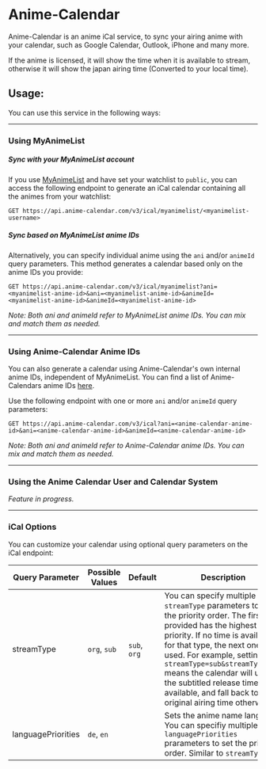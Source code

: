 Anime-Calendar
======

Anime-Calendar is an anime iCal service, to sync your airing anime with your calendar, such as Google Calendar, Outlook,
iPhone and many more.

<p>

If the anime is licensed, it will show the time when it is available to stream, otherwise it will show the japan airing
time (Converted to your local time).

## Usage:

You can use this service in the following ways:

---

### Using MyAnimeList

##### Sync with your MyAnimeList account

If you use [MyAnimeList](https://myanimelist.net/)
and have set your watchlist to `public`, you can access the following endpoint
to generate an iCal calendar containing all the animes from your watchlist:

```http request
GET https://api.anime-calendar.com/v3/ical/myanimelist/<myanimelist-username>
```

##### Sync based on MyAnimeList anime IDs

Alternatively, you can specify individual anime using the `ani` and/or `animeId` query parameters.
This method generates a calendar based only on the anime IDs you provide:

```http request
GET https://api.anime-calendar.com/v3/ical/myanimelist?ani=<myanimelist-anime-id>&ani=<myanimelist-anime-id>&animeId=<myanimelist-anime-id>&animeId=<myanimelist-anime-id>
```

*Note: Both ani and animeId refer to MyAnimeList anime IDs. You can mix and match them as needed.*

---

### Using Anime-Calendar Anime IDs

You can also generate a calendar using Anime-Calendar's own internal anime IDs, independent of MyAnimeList.
You can find a list of Anime-Calendars anime
IDs [here](https://github.com/DerFrZocker/anime-calendar-server/wiki/Anime-List).

<p>

Use the following endpoint with one or more `ani` and/or `animeId` query parameters:

```http request
GET https://api.anime-calendar.com/v3/ical?ani=<anime-calendar-anime-id>&ani=<anime-calendar-anime-id>&animeId=<anime-calendar-anime-id>
```

*Note: Both ani and animeId refer to Anime-Calendar anime IDs. You can mix and match them as needed.*

---

### Using the Anime Calendar User and Calendar System

*Feature in progress.*

---

### iCal Options

You can customize your calendar using optional query parameters on the iCal endpoint:

| Query Parameter    | Possible Values | Default      | Description                                                                                                                                                                                                                                                                                                                                                              |
|--------------------|-----------------|--------------|--------------------------------------------------------------------------------------------------------------------------------------------------------------------------------------------------------------------------------------------------------------------------------------------------------------------------------------------------------------------------|
| streamType         | `org`, `sub`    | `sub`, `org` | You can specify multiple `streamType` parameters to set the priority order. The first one provided has the highest priority. If no time is available for that type, the next one is used. For example, setting `streamType=sub&streamType=org` means the calendar will use the subtitled release time if available, and fall back to the original airing time otherwise. |
| languagePriorities | `de`, `en`      |              | Sets the anime name language. You can specifiy multiple `languagePriorities` prarameters to set the priority order. Similar to `streamType`.                                                                                                                                                                                                                             |
